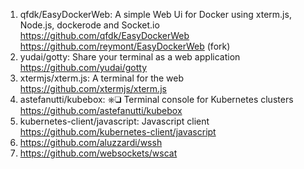 
1. qfdk/EasyDockerWeb: A simple Web Ui for Docker using xterm.js, Node.js, dockerode and Socket.io      
    https://github.com/qfdk/EasyDockerWeb
    https://github.com/reymont/EasyDockerWeb (fork)
2. yudai/gotty: Share your terminal as a web application https://github.com/yudai/gotty
3. xtermjs/xterm.js: A terminal for the web https://github.com/xtermjs/xterm.js
4. astefanutti/kubebox: ⎈❏ Terminal console for Kubernetes clusters https://github.com/astefanutti/kubebox
5. kubernetes-client/javascript: Javascript client https://github.com/kubernetes-client/javascript
6. https://github.com/aluzzardi/wssh
7. https://github.com/websockets/wscat